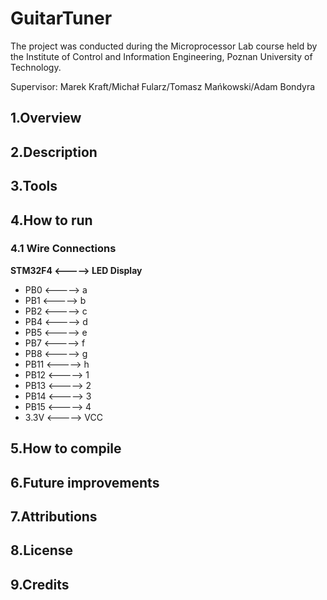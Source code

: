 # GuitarTuner

The project was conducted during the Microprocessor Lab course held by the Institute of Control and Information Engineering, Poznan University of Technology.

Supervisor: Marek Kraft/Michał Fularz/Tomasz Mańkowski/Adam Bondyra

## 1.Overview

## 2.Description

## 3.Tools

## 4.How to run
### 4.1 Wire Connections 
**STM32F4 <-----> LED Display**
* PB0 <-----> a <br />
* PB1 <-----> b <br />
* PB2 <-----> c <br />
* PB4 <-----> d <br />
* PB5 <-----> e <br /> 
* PB7 <-----> f <br />
* PB8 <-----> g <br />
* PB11 <-----> h <br />
* PB12 <-----> 1 <br />
* PB13 <-----> 2 <br />
* PB14 <-----> 3 <br />
* PB15 <-----> 4 <br />
* 3.3V <-----> VCC <br />

## 5.How to compile

## 6.Future improvements

## 7.Attributions

## 8.License

## 9.Credits

